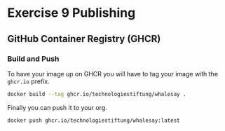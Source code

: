 # Exercise 9 Publishing

## GitHub Container Registry (GHCR)

### Build and Push

To have your image up on GHCR you will have to tag your image with the `ghcr.io` prefix.

```bash
docker build --tag ghcr.io/technologiestiftung/whalesay .
```

Finally you can push it to your org.

```bash
docker push ghcr.io/technologiestiftung/whalesay:latest
```